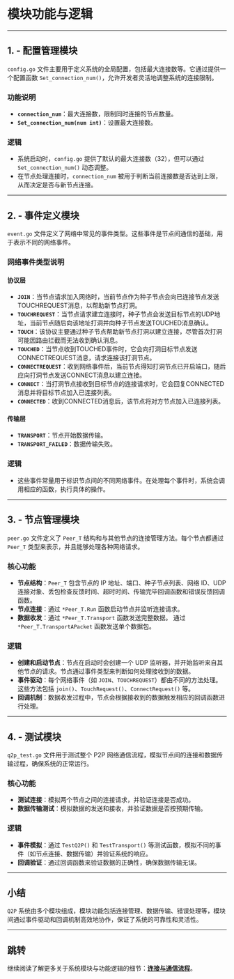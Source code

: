 # 模块功能与逻辑

---

## 1. - 配置管理模块

`config.go` 文件主要用于定义系统的全局配置，包括最大连接数等。它通过提供一个配置函数 `Set_connection_num()`，允许开发者灵活地调整系统的连接限制。

### 功能说明
- **`connection_num`**：最大连接数，限制同时连接的节点数量。
- **`Set_connection_num(num int)`**：设置最大连接数。

### 逻辑
- 系统启动时，`config.go` 提供了默认的最大连接数（32），但可以通过 `Set_connection_num()` 动态调整。
- 在节点处理连接时，`connection_num` 被用于判断当前连接数是否达到上限，从而决定是否与新节点连接。

---

## 2. - 事件定义模块

`event.go` 文件定义了网络中常见的事件类型。这些事件是节点间通信的基础，用于表示不同的网络事件。

### 网络事件类型说明
#### 协议层
- **`JOIN`**：当节点请求加入网络时，当前节点作为种子节点会向已连接节点发送TOUCHREQUEST消息，以帮助新节点打洞。
- **`TOUCHREQUEST`**：当节点请求建立连接时，种子节点会发送目标节点的UDP地址，当前节点随后向该地址打洞并向种子节点发送TOUCHED消息确认。
- **`TOUCH`**：该协议主要通过种子节点帮助新节点打洞以建立连接，尽管首次打洞可能因路由拦截而无法收到确认消息。
- **`TOUCHED`**：当节点收到TOUCHED事件时，它会向打洞目标节点发送CONNECTREQUEST消息，请求连接该打洞节点。
- **`CONNECTREQUEST`**：收到网络事件后，当前节点得知打洞节点已开启端口，随后应向打洞节点发送CONNECT消息以建立连接。
- **`CONNECT`**：当打洞节点接收到目标节点的连接请求时，它会回复CONNECTED消息并将目标节点加入已连接列表。
- **`CONNECTED`**：收到CONNECTED消息后，该节点将对方节点加入已连接列表。

#### 传输层
- **`TRANSPORT`**：节点开始数据传输。
- **`TRANSPORT_FAILED`**：数据传输失败。
  

### 逻辑
- 这些事件常量用于标识节点间的不同网络事件。在处理每个事件时，系统会调用相应的函数，执行具体的操作。

---

## 3. - 节点管理模块

`peer.go` 文件定义了 `Peer_T` 结构和与其他节点的连接管理方法。每个节点都通过 `Peer_T` 类型来表示，并且能够处理各种网络请求。

### 核心功能
- **节点结构**：`Peer_T` 包含节点的 IP 地址、端口、种子节点列表、网络 ID、UDP 连接对象、丢包检查反馈时间、超时时间、传输完毕回调函数和错误反馈回调函数。
- **节点连接**：通过 `*Peer_T.Run` 函数启动节点并监听连接请求。
- **数据收发**：通过 `*Peer_T.Transport` 函数发送完整数据。
                通过 `*Peer_T.TransportAPacket` 函数发送单个数据包。

### 逻辑
- **创建和启动节点**：节点在启动时会创建一个 UDP 监听器，并开始监听来自其他节点的请求。节点通过事件类型来判断如何处理接收到的数据。
- **事件驱动**：每个网络事件（如 `JOIN`、`TOUCHREQUEST`）都由不同的方法处理。这些方法包括 `join()`、`TouchRequest()`、`ConnectRequest()` 等。
- **回调机制**：数据收发过程中，节点会根据接收到的数据触发相应的回调函数进行处理。

---

## 4. - 测试模块

`q2p_test.go` 文件用于测试整个 P2P 网络通信流程，模拟节点间的连接和数据传输过程，确保系统的正常运行。

### 核心功能
- **测试连接**：模拟两个节点之间的连接请求，并验证连接是否成功。
- **数据传输测试**：模拟数据的发送和接收，并验证数据是否按预期传输。

### 逻辑
- **事件模拟**：通过 `TestQ2P()` 和 `TestTransport()` 等测试函数，模拟不同的事件（如节点连接、数据传输）并验证系统的响应。
- **回调验证**：通过回调函数来验证数据的正确性，确保数据传输无误。

---

## 小结

`Q2P` 系统由多个模块组成，模块功能包括连接管理、数据传输、错误处理等，模块间通过事件驱动和回调机制高效地协作，保证了系统的可靠性和灵活性。

---

## 跳转

继续阅读了解更多关于系统模块与功能逻辑的细节：[**连接与通信流程**](04_connection_and_communication.md)。
